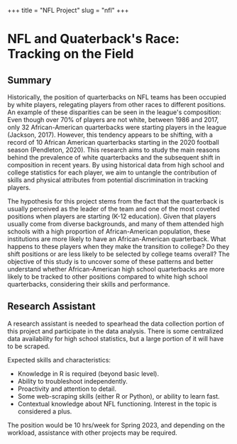 +++ 
title = "NFL Project" 
slug = "nfl" 
+++

# NFL and Quaterback's Race: Tracking on the Field

## Summary

Historically, the position of quarterbacks on NFL teams has been occupied by white players, relegating players from other races to different positions. An example of these disparities can be seen in the league's composition: Even though over 70% of players are not white, between 1986 and 2017, only 32 African-American quarterbacks were starting players in the league (Jackson, 2017). However, this tendency appears to be shifting, with a record of 10 African American quarterbacks starting in the 2020 football season (Pendleton, 2020). This research aims to study the main reasons behind the prevalence of white quarterbacks and the subsequent shift in composition in recent years. By using historical data from high school and college statistics for each player, we aim to untangle the contribution of skills and physical attributes from potential discrimination in tracking players.

The hypothesis for this project stems from the fact that the quarterback is usually perceived as the leader of the team and one of the most coveted positions when players are starting (K-12 education). Given that players usually come from diverse backgrounds, and many of them attended high schools with a high proportion of African-American population, these institutions are more likely to have an African-American quarterback. What happens to these players when they make the transition to college? Do they shift positions or are less likely to be selected by college teams overall? The objective of this study is to uncover some of these patterns and better understand whether African-American high school quarterbacks are more likely to be tracked to other positions compared to white high school quarterbacks, considering their skills and performance.

## Research Assistant

A research assistant is needed to spearhead the data collection portion of this project and participate in the data analysis. There is some centralized data availability for high school statistics, but a large portion of it will have to be scraped. 

Expected skills and characteristics:

- Knowledge in R is required (beyond basic level).
- Ability to troubleshoot independently.
- Proactivity and attention to detail.
- Some web-scraping skills (either R or Python), or ability to learn fast.
- Contextual knowledge about NFL functioning. Interest in the topic is considered a plus.

The position would be 10 hrs/week for Spring 2023, and depending on the workload, assistance with other projects may be required.

